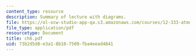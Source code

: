 ```yaml
---
content_type: resource
description: Summary of lecture with diagrams.
file: https://ol-ocw-studio-app-qa.s3.amazonaws.com/courses/12-333-atmospheric-and-ocean-circulations-spring-2004/73b2d5d8e3a18b107509fba4eead4841_ch6.pdf
file_type: application/pdf
resourcetype: Document
title: ch6.pdf
uid: 73b2d5d8-e3a1-8b10-7509-fba4eead4841
---
```

